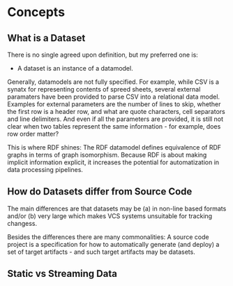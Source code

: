 # Concepts

## What is a Dataset

There is no single agreed upon definition, but my preferred one is:

* A dataset is an instance of a datamodel.

Generally, datamodels are not fully specified. For example, while CSV is a synatx for representing contents of spreed sheets, several external paramaters have been provided to parse CSV into a relational data model. Examples for external parameters are the number of lines to skip, whether the first row is a header row, and what are quote characters, cell separators and line delimiters. 
And even if all the parameters are provided, it is still not clear when two tables represent the same information - for example, does row order matter?

This is where RDF shines: The RDF datamodel defines equivalence of RDF graphs in terms of graph isomorphism. Because RDF is about making implicit information explicit, it increases the potential for automatization in data processing pipelines.

## How do Datasets differ from Source Code

The main differences are that datasets may be (a) in non-line based formats and/or (b) very large which makes VCS systems unsuitable for tracking changess.

Besides the differences there are many commonalities:
A source code project is a specification for how to automatically generate (and deploy) a set of target artifacts - and such target artifacts may be datasets.


## Static vs Streaming Data


